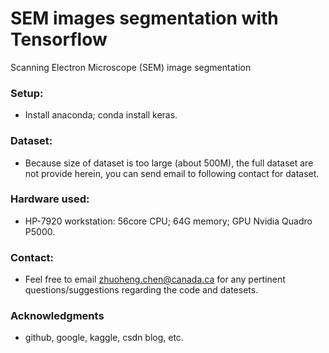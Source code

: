 # SEM images segmentation with Tensorflow
Scanning Electron Microscope (SEM) image segmentation 

### Setup: 

* Install anaconda; conda install keras.


### Dataset: 

* Because size of dataset is too large (about 500M), the full dataset are not provide herein, you can send email to following contact for dataset.


### Hardware used: 

* HP-7920 workstation: 56core CPU; 64G memory; GPU Nvidia Quadro P5000.


### Contact: 

* Feel free to email zhuoheng.chen@canada.ca for any pertinent questions/suggestions regarding the code and datesets.

### Acknowledgments
* github, google, kaggle, csdn blog, etc.
